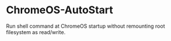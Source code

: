 # ChromeOS-AutoStart
Run shell command at ChromeOS startup without remounting root filesystem as read/write.
